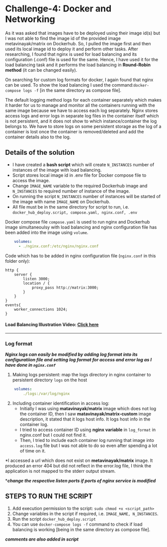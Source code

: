 # Challenge-4: Docker and Networking

 As it was asked that images have to be deployed using their image id(s) but I was not able to find the image id of the provided image metavinayak/matrix on Dockerhub. So, I pulled the image first and then used its local image id to deploy it and perform other tasks. After researching, I found that nginx is used for load balancing and its configuration (.conf) file is used for the same. Hence, I have used it for the load balancing task and it performs the load balancing in **Round-Robin method** (it can be changed easily).

On searching for custom log formats for docker, I again found that nginx can be used. To show the load balancing I used the command:`docker-compose logs -f` [in the same directory as compose file].

The default logging method logs for each container separately which makes it harder for us to manage and monitor all the containers running with the same image because we have to access each log separately. Nginx stores access logs and error logs in separate log files in the container itself which is not persistent, and it does not show to which instance/container the log belongs to. We have to store logs on some persistent storage as the log of a container is lost once the container is removed/deleted and add the container details also to the log. 

## Details of the solution
  
- I have created a **bash script** which will create `N_INSTANCES` number of instances of the image with load balancing.
- Script stores local image id in .env file for Docker compose file to access the image.
- Change `IMAGE_NAME` variable to the required Dockerhub image and `N_INSTANCES` to required number of instance of the image.
- On running the script `N_INSTANCES` number of instances will be started of the image with name `IMAGE_NAME` on Dockerhub. 
- All file must be in the same directory for script to run, i.e. `docker_hub_deploy.script, compose.yaml, nginx.conf, .env`

Docker compose file `compose.yaml` is used to run nginx and Dockerhub image simultaneoulsy with load balancing and nginx configuration file has been added into the image using `volume`.

```yml
    volumes:
      - ./nginx.conf:/etc/nginx/nginx.conf
```

Code which has to be added in nginx configuration file (`nginx.conf` in this folder only):
```apacheconf
http {
    server {
        listen 3000;
        location / {
            proxy_pass http://matrix:3000;
        }
    }
}
events{
    worker_connections 1024;
}
```

#### Load Balancing Illustration Video: [Click here](https://drive.google.com/drive/folders/16TLg086u2oC4Fvwrpz9C5RuPykFqfh2c?usp=drive_link)

---

### Log format

***Nginx logs can easily be modified by adding log format into its configuratiion file and setting log format for access and error log as I have done in `nginx.conf`***

1. Making logs persistent: map the logs directory in nginx container to persistent directory `logs` on the host

```yml
	volumes:
        ./logs:/var/log/nginx
```

2. Including container identification in access log:
    - Initially I was using **matavinayak/matrix** image which does not log the container ID, then I saw  **matavinayak/matrix-custom** image description, it stated that it logs host info. It logs host info in the container log.
    - I tried to access container ID using **nginx variable** in `log_format` in nginx.conf but I could not find it.
    - Then, I tried to include each container log running that image into `access.log` file but I was not able to do so even after spending a lot of time on it.  

*I accessed a url which does not exist on **metavinayak/matrix** image. It produced an error 404 but did not reflect in the error.log file, I think the application is not mapped to the stderr output stream.

****change the respective listen ports if ports of nginx service is modified***

## STEPS TO RUN THE SCRIPT

1. Add execution permission to the script: `sudo chmod +x <script_path>`
2. Change variables in the script if required, i.e. `IMAGE_NAME, N_INSTANCES`.
3. Run the script `docker_hub_deploy.script`
4. You can use `docker-compose logs -f` command to check if load balancing is working [being in the same directory as compose file].



***comments are also added in script***